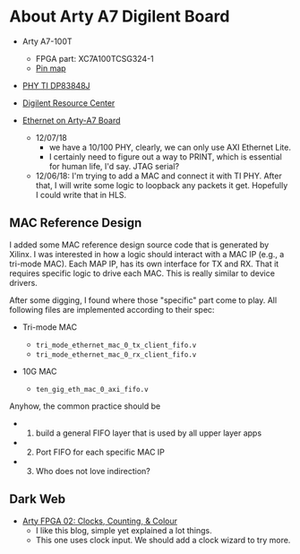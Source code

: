 # About Arty A7 Digilent Board

- Arty A7-100T
	- FPGA part: XC7A100TCSG324-1
	- [Pin map](https://www.xilinx.com/support/packagefiles/a7packages/xc7a100tcsg324pkg.txt)

- [PHY TI DP83848J](http://www.ti.com/product/DP83848J)

- [Digilent Resource Center](https://reference.digilentinc.com/reference/programmable-logic/arty-a7/start)
- [Ethernet on Arty-A7 Board](http://www.fpga-cores.com/tutorials/ethernet-on-arty-a7-board/)
	- 12/07/18
		- we have a 10/100 PHY, clearly, we can only use AXI Ethernet Lite.
		- I certainly need to figure out a way to PRINT, which is essential for human life, I'd say. JTAG serial?
	- 12/06/18: I'm trying to add a MAC and connect it with TI PHY. After that, I will write some logic to loopback any packets it get. Hopefully I could write that in HLS.

## MAC Reference Design

I added some MAC reference design source code that is generated by Xilinx.
I was interested in how a logic should interact with a MAC IP (e.g., a tri-mode
MAC). Each MAP IP, has its own interface for TX and RX. That it requires
specific logic to drive each MAC. This is really similar to device drivers.

After some digging, I found where those "specific" part come to play. All
following files are implemented according to their spec:

- Tri-mode MAC
	- `tri_mode_ethernet_mac_0_tx_client_fifo.v`
	- `tri_mode_ethernet_mac_0_rx_client_fifo.v`

- 10G MAC
	- `ten_gig_eth_mac_0_axi_fifo.v`

Anyhow, the common practice should be

- 1) build a general FIFO layer that is used by all upper layer apps
- 2) Port FIFO for each specific MAC IP
- 3) Who does not love indirection?

## Dark Web

- [Arty FPGA 02: Clocks, Counting, & Colour](https://timetoexplore.net/blog/arty-fpga-verilog-02)
	- I like this blog, simple yet explained a lot things.
	- This one uses clock input. We should add a clock wizard to try more.
